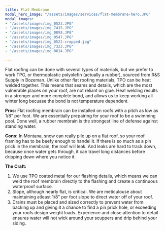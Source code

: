 ```yaml
---
title: Flat Membrane
modal_hero_image: "/assets/images/services/flat-membrane-hero.JPG"
modal_images:
- "/assets/images/img_0523.JPG"
- "/assets/images/img_7415.JPG"
- "/assets/images/img_0098.JPG"
- "/assets/images/img_0547.JPG"
- "/assets/images/img_0522-cropped.jpg"
- "/assets/images/img_7323.JPG"
- "/assets/images/img_0614.JPG"

---
```

Flat roofing can be done with several types of materials, but we prefer to work TPO, or thermoplastic polyolefin (actually a rubber), sourced from R&S Supply in Bozeman.  Unlike other flat roofing materials, TPO can be heat welded together.  This means that seams and details, which are the most vulnerable places on your roof, are not reliant on glue.  Heat welding results in a stronger and more complete bond, and allows us to keep working all winter long becuase the bond is not temperature dependent.

**Pros:** Flat roofing membrain can be installed on roofs with a pitch as low as 1/8" per foot.  We are essentially prepairing for your roof to be a swimming pool.  Done well, a rubber membrain is the strongest line of defense against standing water.

**Cons:** In Montana, snow can really pile up on a flat roof, so your roof framing has to be beefy enough to handel it.  If there is so much as a pin prick in the membrain, the roof will leak.  And leaks are hard to track down, because once water gets through, it can travel long distances before dripping down where you notice it.

**The Craft:** 

1. We use TPO coated metal for our flashing details, which means we can weld the roof membrain directly to the flashing and create a continuous waterproof surface.  
2. Slope, although nearly flat, is critical.  We are meticulouse about maintaining atleast 1/8" per foot slope to direct water off of your roof.
3. Drains must be placed and sized correctly to prevent water from backing up and giving it a chance to find a pin prick hole, or exceeding your roofs design weight loads.  Experience and close attention to detail ensures water will not wick around your scuppers and drip behind your siding.